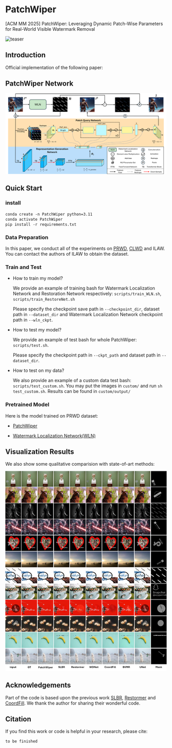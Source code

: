 # PatchWiper
[ACM MM 2025] PatchWiper: Leveraging Dynamic Patch-Wise Parameters for Real-World Visible Watermark Removal

![teaser](figs/teaser.png)

## Introduction

Official implementation of the following paper:

## PatchWiper Network

![model](figs/model.png)

## Quick Start

### install

```
conda create -n PatchWiper python=3.11
conda activate PatchWiper
pip install -r requirements.txt
```

### Data Preparation

In this paper, we conduct all of the experiments on [PRWD](https://drive.google.com/file/d/1FS26k3e1ogjAmFz_Z2yfmXMpGhGd5SwV/view?usp=drive_link), [CLWD](https://drive.google.com/file/d/17y1gkUhIV6rZJg1gMG-gzVMnH27fm4Ij/view?usp=sharing) and ILAW. You can contact the authors of ILAW to obtain the dataset.


### Train and Test

- How to train my model?

  We provide an example of training bash for Watermark Localization Network and Restoration Network respectively: ```scripts/train_WLN.sh```, ```scripts/train_RestoreNet.sh``` 

  Please specify the checkpoint save path in ```--checkpoint_dir```, dataset path in ```--dataset_dir``` and Watermark Localization Network checkpoint path in ```--wln_ckpt```.

- How to test my model?

  We provide an example of test bash for whole PatchWiper: ```scripts/test.sh```.

  Please specify the checkpoint path in ```--ckpt_path``` and dataset path in ```--dataset_dir```.

- How to test on my data?

  We also provide an example of a custom data test bash: ```scripts/test_custom.sh```. You may put the images in ```custom/``` and run ```sh test_custom.sh```. Results can be found in ```custom/output/```


### Pretrained Model
Here is the model trained on PRWD dataset:

- [PatchWiper](https://drive.google.com/file/d/1fhbSgktTkp7DhfVkZ8yg3sR3AFAs-YiH/view?usp=drive_link)

- [Watermark Localization Network(WLN)](https://drive.google.com/file/d/18S5qVF9G8wBZ_kXiszYFVvReP7knZ-Wi/view?usp=drive_link)

## Visualization Results
We also show some qualitative comparision with state-of-art methods:

![qualitative](figs/qualitative_sup.png)

## **Acknowledgements**
Part of the code is based upon the previous work [SLBR](https://github.com/bcmi/SLBR-Visible-Watermark-Removal), [Restormer](https://github.com/swz30/Restormer) and [CoordFill](https://github.com/NiFangBaAGe/CoordFill). We thank the author for sharing their wonderful code.


## Citation
If you find this work or code is helpful in your research, please cite:

```
to be finished
```